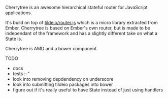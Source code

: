 Cherrytree is an awesome hierarchical stateful router for JavaScript applications.

It's build on top of [tildeio/router.js](https://github.com/tildeio/router.js) which is a micro library extracted from Ember. Cherrytree is based on Ember's own router, but is made to be independant of the framework and has a slightly different take on what a State is.

Cherrytree is AMD and a bower component.

TODO
 * docs
 * tests :-"
 * look into removing depdendency on underscore
 * look into submitting tildeio packages into bower
 * figure out if it's really useful to have State instead of just using handlers